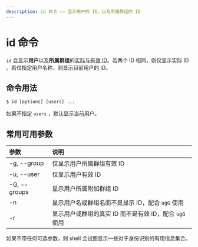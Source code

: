 ```yaml
---
description: id 命令 —— 显示用户的 ID，以及所属群组的 ID
---
```


# id 命令
`id` 会显示**用户**以及**所属群组**的<u>实际与有效 ID</u>。若两个 ID 相同，则仅显示实际 ID 。若仅指定用户名称，则显示目前用户的 ID。

## 命令用法

``` shell
$ id [options] [users] ...
```

如果不指定 `users` ，默认显示当前用户。

## 常用可用参数 
| 参数 | 说明 |
|:---|:---|
| -g, --group | 仅显示用户所属群组有效 ID |
| -u, --user | 仅显示用户有效 ID |
| -G, --groups | 显示用户所属附加群组 ID |
| -n | 显示用户名或群组名而不是显示 ID，配合 `ugG` 使用 |
| -r | 显示用户或群组的真实 ID 而不是有效 ID，配合 `ugG` 使用 |


如果不带任何可选参数，则 shell 会试图显示一些对于身份识别的有用信息集合。